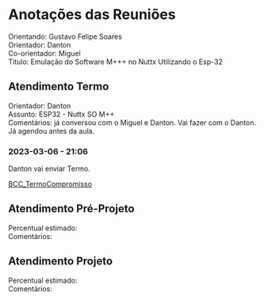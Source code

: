 # Anotações das Reuniões

Orientando: Gustavo Felipe Soares  
Orientador: Danton  
Co-orientador: Miguel  
Título: Emulação do Software M+++ no Nuttx Utilizando o Esp-32

## Atendimento Termo

Orientador: Danton  
Assunto: ESP32 - Nuttx SO M++  
Comentários: já conversou com o Miguel e Danton. Vai fazer com o Danton. Já agendou antes da aula.

### 2023-03-06 - 21:06

Danton vai enviar Termo.  

[BCC_TermoCompromisso](BCC_TermoCompromisso.pdf)  

## Atendimento Pré-Projeto

Percentual estimado:  
Comentários:  

## Atendimento Projeto

Percentual estimado:  
Comentários:  

